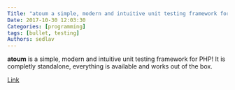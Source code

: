 ```yaml
---
Title: "atoum a simple, modern and intuitive unit testing framework for PHP"
Date: 2017-10-30 12:03:30
Categories: [programming]
tags: [bullet, testing]
Authors: sedlav
---
```


**atoum** is a simple, modern and intuitive unit testing framework for PHP! It is completly standalone, everything is available and works out of the box.

[Link](http://atoum.org/)
